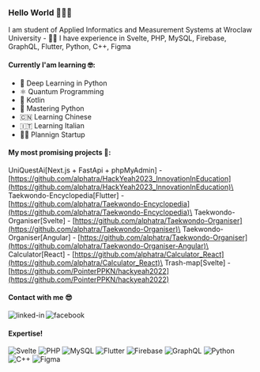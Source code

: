 ### Hello World 🤩🤪🤌
I am student of Applied Informatics and Measurement Systems at Wroclaw University - 👨‍🎓 I have experience in Svelte, PHP, MySQL, Firebase, GraphQL, Flutter, Python, C++, Figma
#### Currently I'am learning 🤓:
- 🌊 Deep Learning in Python
- ⚛️ Quantum Programming
- 🤖 Kotlin
- 🐍 Mastering Python
- 🇨🇳 Learning Chinese
- 🇮🇹 Learning Italian
- 👨‍💻 Plannign Startup
#### My most promising projects 🤩:
UniQuestAi[Next.js + FastApi + phpMyAdmin] - [https://github.com/alphatra/HackYeah2023_InnovationInEducation](https://github.com/alphatra/HackYeah2023_InnovationInEducation)\
Taekwondo-Encyclopedia[Flutter] - [https://github.com/alphatra/Taekwondo-Encyclopedia](https://github.com/alphatra/Taekwondo-Encyclopedia)\
Taekwondo-Organiser[Svelte] -  [https://github.com/alphatra/Taekwondo-Organiser](https://github.com/alphatra/Taekwondo-Organiser)\
Taekwondo-Organiser[Angular] -  [https://github.com/alphatra/Taekwondo-Organiser](https://github.com/alphatra/Taekwondo-Organiser-Angular)\
Calculator[React] - [https://github.com/alphatra/Calculator_React](https://github.com/alphatra/Calculator_React)\
Trash-map[Svelte] - [https://github.com/PointerPPKN/hackyeah2022](https://github.com/PointerPPKN/hackyeah2022)

#### Contact with me 😎
[<img align="left" alt="linked-in" src="https://img.shields.io/badge/linkedin-%230077B5.svg?&style=for-the-badge&logo=linkedin&logoColor=white" />](https://www.linkedin.com/in/gracjan-ziemia%C5%84ski-321838156)[<img align="left" alt="facebook" src="https://img.shields.io/badge/facebook-%231877F2.svg?&style=for-the-badge&logo=facebook&logoColor=white" />](https://www.facebook.com/alpphatra/)<br>

#### Expertise!
![Svelte](https://img.shields.io/badge/svelte-%23f1413d.svg?style=for-the-badge&logo=svelte&logoColor=white)
![PHP](https://img.shields.io/badge/php-%23777BB4.svg?style=for-the-badge&logo=php&logoColor=white)
![MySQL](https://img.shields.io/badge/mysql-%2300f.svg?style=for-the-badge&logo=mysql&logoColor=white)
![Flutter](https://img.shields.io/badge/Flutter-%2302569B.svg?style=for-the-badge&logo=Flutter&logoColor=white)
![Firebase](https://img.shields.io/badge/Firebase-039BE5?style=for-the-badge&logo=Firebase&logoColor=white)
![GraphQL](https://img.shields.io/badge/-GraphQL-E10098?style=for-the-badge&logo=graphql&logoColor=white)
![Python](https://img.shields.io/badge/python-3670A0?style=for-the-badge&logo=python&logoColor=ffdd54)
![C++](https://img.shields.io/badge/c++-%2300599C.svg?style=for-the-badge&logo=c%2B%2B&logoColor=white)
![Figma](https://img.shields.io/badge/figma-%23F24E1E.svg?style=for-the-badge&logo=figma&logoColor=white)
